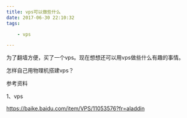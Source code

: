 ```yaml
---
title: vps可以做些什么
date: 2017-06-30 22:10:32
tags:

	- vps

---
```


为了翻墙方便，买了一个vps。现在想想还可以用vps做些什么有趣的事情。



怎样自己用物理机搭建vps？



参考资料

1、vps

https://baike.baidu.com/item/VPS/11053576?fr=aladdin
